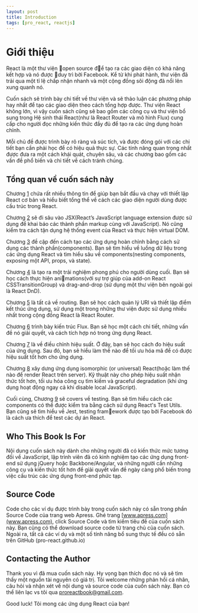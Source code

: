 ```yaml
---
layout: post
title: Introduction
tags: [pro_react, reactjs]
---
```


# Giới thiệu

React là một thư viện open source để tạo ra các giao diện có khả năng kết hợp và nó được duy trì bời Facebook. Kể từ khi phát hành, thư viện đã trải qua một tỉ lệ chấp nhận nhanh và một cộng đồng sôi động đã nổi lên xung quanh nó.

Cuốn sách sẽ trình bày chi tiết về thư viện và sẽ thảo luận các phương pháp hay nhất để tạo các giao diện theo cách tổng hợp được. Thư viện React không lớn, vì vậy cuốn sách cũng sẽ bao gồm các công cụ và thư viện bổ sung trong Hệ sinh thái React(như là React Router và mô hình Flux) cung cấp cho người đọc những kiến ​​thức đầy đủ để tạo ra các ứng dụng hoàn chỉnh.

Mỗi chủ đề được trình bày rõ ràng và súc tích, và được đóng gói với các chi tiết bạn cần phải học để có hiệu quả thực sự. Các tính năng quan trọng nhất được đưa ra một cách khái quát, chuyên sâu, và các chương bao gồm các vấn đề phổ biến và chi tiết về cách tránh chúng.

## Tổng quan về cuốn sách này

Chương [1]() chứa rất nhiều thông tin để giúp bạn bắt đầu và chạy với thiết lập React cơ bản và hiểu biết tổng thể về cách các giao diện người dùng được cấu trúc trong React.

Chương [2]() sẽ đi sâu vào JSX(React’s JavaScript language extension được sử dụng để khai báo các thành phần markup cùng với JavaScript). Nó cũng kiểm tra cách tận dụng hệ thống event của React và thực hiện virtual DOM.

Chương [3]() đề cập đến cách tạo các ứng dụng hoàn chỉnh bằng cách sử dụng các thành phần(components). Bạn sẽ tìm hiểu về luồng dữ liệu trong các ứng dụng React và tìm hiểu sâu về components(nesting components, exposing một API, props, và state).

Chương [4]() là tạo ra một trải nghiệm phong phú cho người dùng cuối. Bạn sẽ học cách thực hiện animations(với sự trợ giúp của add-on React CSSTransitionGroup) và drag-and-drop (sử dụng một thư viện bên ngoài gọi là React DnD).

Chương [5]() là tất cả về routing. Bạn sẽ học cách quản lý URI và thiết lập điểm kết thúc ứng dụng, sử dụng một trong những thư viện được sử dụng nhiều nhất trong cộng đồng React là React Router.

Chương [6]() trình bày kiến ​​trúc Flux. Bạn sẽ học một cách chi tiết, những vấn đề nó giải quyết, và cách tích hợp nó trong ứng dụng React.

Chương [7]() là về điều chỉnh hiệu suất. Ở đây, bạn sẽ học cách đo hiệu suất của ứng dụng. Sau đó, bạn sẽ hiểu làm thế nào để tối ưu hóa mã để có được hiệu suất tốt hơn cho ứng dụng.

Chương [8]() xây dưng ứng dụng isomorphic (or universal) React(hoặc làm thế nào để render React trên server). Kỹ thuật này cho phép hiệu suất nhận thức tốt hơn, tối ưu hóa công cụ tìm kiếm và graceful degradation (khi ứng dụng hoạt động ngay cả khi disable local JavaScript).

Cuối cùng, Chương [9]() sẽ covers về testing. Bạn sẽ tìm hiểu cách các components có thể được kiểm tra bằng cách sử dụng React's Test Utils. Bạn cũng sẽ tìm hiểu về Jest, testing framework được tạo bởi Facebook đó là cách ưa thích để test các dự án React.


## Who This Book Is For

Nội dung cuốn sách này dành cho những người đã có kiến thức mức tương đối về JavaScript, lập trình viên đã có kinh nghiệm tạo các ứng dụng front-end sử dụng jQuery hoặc Backbone/Angular, và những người cần những công cụ và kiến ​​thức tốt hơn để giải quyết vấn đề ngày càng phổ biến trong việc cấu trúc các ứng dụng front-end phức tạp.

## Source Code

Code cho các ví dụ được trình bày trong cuốn sách này có sẵn trong phần Source Code của trang web Apress. Ghé trang [www.apress.com](www.apress.com), click Source Code và tìm kiếm tiêu đề của cuốn sách này. Bạn cũng có thể download source code từ trang chủ của cuốn sách. Ngoài ra, tất cả các ví dụ và một số tính năng bổ sung thực tế đều có sẵn trên GitHub (pro-react.github.io)


## Contacting the Author

Thank you vì đã mua cuốn sách này. Hy vọng bạn thích đọc nó và sẽ tìm thấy một nguồn tài nguyên có giá trị. Tôi welcome những phản hồi cá nhân, câu hỏi và nhận xét về nội dung và source code của cuốn sách này. Bạn có thể liên lạc vs tôi qua [proreactbook@gmail.com](proreactbook@gmail.com).

Good luck! Tôi mong các ứng dụng React của bạn!
